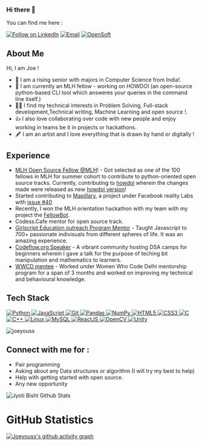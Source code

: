 ### Hi there 👋

<!--
**joeyouss/joeyouss** is a ✨ _special_ ✨ repository because its `README.md` (this file) appears on your GitHub profile.
-->
You can find me here :
<p align="left">
  <a href="https://www.linkedin.com/in/jyoti-bisht-9299181b1/"><img title="Follow on LinkedIn" src="https://img.shields.io/badge/LinkedIn-0077B5?style=for-the-badge&logo=linkedin&logoColor=white"/></a>
  <a href="mailto:jyotibisht6114@gmail.com"><img title="Email" src="https://img.shields.io/badge/Gmail-D14836?style=for-the-badge&logo=gmail&logoColor=white"/></a>
  <a href="https://hashnode.com/@Joeyous"><img title="OpenSoft" src="https://img.shields.io/badge/Hashnode-2962FF?style=for-the-badge&logo=hashnode&logoColor=white"/></a>  
  
  

## About Me
Hi, I am Joe !
- 🔭 I am a rising senior with majors in Computer Science from India!.
- 🌱 I am currently an MLH fellow - working on HOWDOI (an open-source python-based CLI tool which answeres your queries in the command line itself.)
- 👩‍💻 I find my technical interests in Problem Solving, Full-stack development,Technical writing, Machine Learning and open source !. 
- 👍 I also love collaborating over code with new people and enjoy working in teams be it in projects or hackathons. 
- 🖋️ I am an artist and I love everything that is drawn by hand or digitally !
## Experience 
 - [MLH Open Source Fellow @MLH](https://fellowship.mlh.io/)! - Got selected as one of the 100 fellows in MLH for summer cohort to contribute to python-oriented open source tracks. Currently, contributing to [howdoi](https://github.com/gleitz/howdoi) wherein the changes made were released as new [howdoi version](https://pypi.org/project/howdoi/)!
 - Started contributing to [Mapillary](https://github.com/facebookexternal/mapillary-python-sdk), a project under Facebook reality Labs with [issue #40](https://github.com/facebookincubator/mapillary-python-sdk/issues/40)
  - Recently, I won the MLH orientation hackathon with my team with my project the [FellowBot](https://devpost.com/software/fellowbot).
 -  Codess.Cafe mentor for open source track.
 - [Girlscript Education outreach Program Mentor](https://www.linkedin.com/posts/jyoti-bisht-9299181b1_thankyou-people-mentoring-activity-6768905121893093376-WAwz) - Taught Javascript to 700+ passionate indivisuals from different spheres of life. It was an amazing experience.
 - [Codeflow.org Speaker](https://www.linkedin.com/posts/jyoti-bisht-9299181b1_codeflow-bootcamp-dsa-activity-6806528373775572992-tCR_) - A vibrant community hosting DSA camps for beginners wherein I gave a talk for the purpose of teching bit manipulation and mathematics to learners.
 - [WWCD mentee](https://www.linkedin.com/posts/jyoti-bisht-9299181b1_this-post-comes-really-late-but-is-important-activity-6806639097973743616-tUjP) - Worked under Women Who Code Delhi mentorship program for a span of 3 months and worked on improving my technical and behavioural knowledge.

 
## Tech Stack

<p align="left">
 <a href="#">
<img alt="Python" src="https://img.shields.io/badge/python%20-%2314354C.svg?&style=for-the-badge&logo=python&logoColor=white"/>
<img alt="JavaScript" src="https://img.shields.io/badge/javascript%20-%23323330.svg?&style=for-the-badge&logo=javascript&logoColor=%23F7DF1E"/>
<img alt="Git" src="https://img.shields.io/badge/git%20-%23F05033.svg?&style=for-the-badge&logo=git&logoColor=white"/>
<img alt="Pandas" src="https://img.shields.io/badge/pandas%20-%23150458.svg?&style=for-the-badge&logo=pandas&logoColor=white" />
<img alt="NumPy" src="https://img.shields.io/badge/numpy%20-%23013243.svg?&style=for-the-badge&logo=numpy&logoColor=white" />
<img alt="HTML5" src="https://img.shields.io/badge/html5%20-%23E34F26.svg?&style=for-the-badge&logo=html5&logoColor=white"/>
<img alt="CSS3" src="https://img.shields.io/badge/css3%20-%231572B6.svg?&style=for-the-badge&logo=css3&logoColor=white"/>
<img alt="C" src="https://img.shields.io/badge/c%20-%2300599C.svg?&style=for-the-badge&logo=c&logoColor=white"/>
<img alt="C++" src="https://img.shields.io/badge/c++%20-%2300599C.svg?&style=for-the-badge&logo=c%2B%2B&ogoColor=white"/>
<img alt="Linux" src="https://img.shields.io/badge/Ubuntu-E95420?style=for-the-badge&logo=ubuntu&logoColor=white" />
<img alt='MySQL' src="https://img.shields.io/badge/SQL-MySQL?style=for-the-badge&logo=mysql&color=F29111"/>
<img alt='ReactJS' src="https://img.shields.io/badge/ReactJS-ReactJS?style=for-the-badge&logo=react&color=303030"/>
<img alt="OpenCV" src="https://img.shields.io/badge/OpenCV-OpenCV?style=for-the-badge&logo=opencv&logoColor=fff&color=5C3EE8"/> 
   <img alt="Unity" src="https://img.shields.io/badge/Unity-Unity?style=for-the-badge&logo=unity&logoColor=fff&color=5C3EB8"/> 
 
 </a>
</p>


 
<p align="left"> 
<img src="https://komarev.com/ghpvc/?username=USERNAME&label=Views&color=blue&style=plastic" alt="joeyouss" />
 </p>

## Connect with me for :
  - Pair programming
  - Asking about any Data structures or algorithm (I will try my best to help)
  - Help with getting started with open source.
  - Any new opportunity 
  

![Jyoti Bisht Github Stats](https://github-readme-stats.anuraghazra1.vercel.app/api?username=joeyouss&show_icons=true&include_all_commits=true&theme=radical)

<h1 align="left">GitHub Statistics</h1>

[![Joeyouss's github activity graph](https://activity-graph.herokuapp.com/graph?username=joeyouss&theme=github)](https://github.com/ashutosh00710/github-readme-activity-graph)



